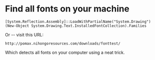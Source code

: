# Find all fonts on your machine

	[System.Reflection.Assembly]::LoadWithPartialName("System.Drawing")
	(New-Object System.Drawing.Text.InstalledFontCollection).Families

Or -- visit this URL:

	http://pomax.nihongoresources.com/downloads/fonttest/

Which detects all fonts on your computer using a neat trick.

